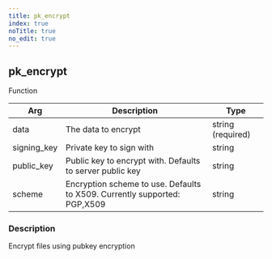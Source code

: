 ```yaml
---
title: pk_encrypt
index: true
noTitle: true
no_edit: true
---
```




<div class="vql_item"></div>


## pk_encrypt
<span class='vql_type pull-right page-header'>Function</span>



<div class="vqlargs"></div>

Arg | Description | Type
----|-------------|-----
data|The data to encrypt|string (required)
signing_key|Private key to sign with|string
public_key|Public key to encrypt with. Defaults to server public key|string
scheme|Encryption scheme to use. Defaults to X509. Currently supported: PGP,X509|string

### Description

Encrypt files using pubkey encryption

